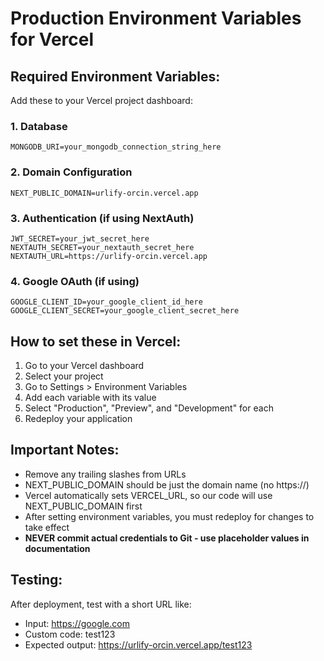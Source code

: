 # Production Environment Variables for Vercel

## Required Environment Variables:
Add these to your Vercel project dashboard:

### 1. Database
```
MONGODB_URI=your_mongodb_connection_string_here
```

### 2. Domain Configuration
```
NEXT_PUBLIC_DOMAIN=urlify-orcin.vercel.app
```

### 3. Authentication (if using NextAuth)
```
JWT_SECRET=your_jwt_secret_here
NEXTAUTH_SECRET=your_nextauth_secret_here
NEXTAUTH_URL=https://urlify-orcin.vercel.app
```

### 4. Google OAuth (if using)
```
GOOGLE_CLIENT_ID=your_google_client_id_here
GOOGLE_CLIENT_SECRET=your_google_client_secret_here
```

## How to set these in Vercel:

1. Go to your Vercel dashboard
2. Select your project
3. Go to Settings > Environment Variables
4. Add each variable with its value
5. Select "Production", "Preview", and "Development" for each
6. Redeploy your application

## Important Notes:

- Remove any trailing slashes from URLs
- NEXT_PUBLIC_DOMAIN should be just the domain name (no https://)
- Vercel automatically sets VERCEL_URL, so our code will use NEXT_PUBLIC_DOMAIN first
- After setting environment variables, you must redeploy for changes to take effect
- **NEVER commit actual credentials to Git - use placeholder values in documentation**

## Testing:

After deployment, test with a short URL like:
- Input: https://google.com
- Custom code: test123
- Expected output: https://urlify-orcin.vercel.app/test123
